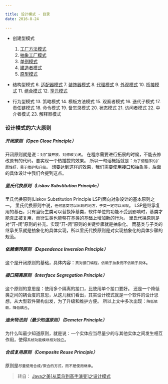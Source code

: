 ```yaml
---

title: 设计模式 - 目录
date: 2016-8-24

---
```



- 创建型模式
    1. [工厂方法模式](../2016-08-25-design-pattern/01-factory-method.html)
    2. [抽象工厂模式](../2016-08-26-design-pattern/02-abstract-factory.html)
    3. [单例模式](../2016-08-27-design-pattern/03-singleton.html)
    4. [建造者模式](../2016-08-28-design-pattern/04-builder.html)
    5. [原型模式](../2016-08-28-design-pattern/05-prototype.html)

- 结构型模式
    6. [适配器模式](../2016-08-29-design-pattern/06-adapter.html)
    7. [装饰器模式](../2016-08-29-design-pattern/07-decorator.html)
    8. [代理模式](../2016-08-29-design-pattern/08-proxy.html)
    9. [外观模式](../2016-08-29-design-pattern/09-facade.html)
    10. [桥接模式](../2016-08-29-design-pattern/10-bridge.html)
    11. [组合模式](../2016-08-29-design-pattern/11-composite.html)
    12. [享元模式](../2016-08-29-design-pattern/12-flyweight.html)

- 行为型模式
    13. 策略模式
    14. 模板方法模式
    15. 观察者模式
    16. 迭代子模式
    17. 责任链模式
    18. 命令模式
    19. 备忘录模式
    20. 状态模式
    21. 访问者模式
    22. 中介者模式
    23. 解释器模式



### 设计模式的六大原则

##### 开闭原则（Open Close Principle）
开闭原则就是说：`对扩展开放、对修改关闭`。
在程序需要进行拓展的时候，不能去修改原有的代码，要实现一个热插拔的效果。
所以一句话概括就是：`为了使程序的扩展性好，易于维护和升级`。
想要达到这样的效果，我们需要使用接口和抽象类，后面的具体设计中我们会提到这点。



##### 里氏代换原则（Liskov Substitution Principle）
里氏代换原则(Liskov Substitution Principle LSP)面向对象设计的基本原则之一。 
里氏代换原则中说，`任何基类可以出现的地方，子类一定可以出现`。 
LSP是继承复用的基石，只有当衍生类可以替换掉基类，软件单位的功能不受到影响时，基类才能真正被复用，而衍生类也能够在基类的基础上增加新的行为。
里氏代换原则是对“开-闭”原则的补充。实现“开-闭”原则的关键步骤就是抽象化。
而基类与子类的继承关系就是抽象化的具体实现，所以里氏代换原则是对实现抽象化的具体步骤的规范。




##### 依赖倒转原则（Dependence Inversion Principle）
这个是开闭原则的基础，具体内容：`真对接口编程，依赖于抽象而不依赖于具体`。



##### 接口隔离原则（Interface Segregation Principle）
这个原则的意思是：使用多个隔离的接口，比使用单个接口要好。
还是一个降低类之间的耦合度的意思，从这儿我们看出，其实设计模式就是一个软件的设计思想，从大型软件架构出发，为了升级和维护方便。
所以上文中多次出现：`降低依赖，降低耦合`。




##### 迪米特法则（最少知道原则）（Demeter Principle）
为什么叫最少知道原则，就是说：一个实体应当尽量少的与其他实体之间发生相互作用，使得`系统功能模块相对独立`。



##### 合成复用原则（Composite Reuse Principle）
原则是`尽量使用合成/聚合的方式，而不是使用继承`。




> 转自： [Java之美[从菜鸟到高手演变]之设计模式](http://blog.csdn.net/zhangerqing/article/details/8194653) 